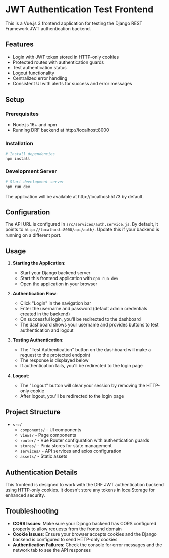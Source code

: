 # JWT Authentication Test Frontend

This is a Vue.js 3 frontend application for testing the Django REST Framework JWT authentication backend.

## Features

- Login with JWT token stored in HTTP-only cookies
- Protected routes with authentication guards
- Test authentication status
- Logout functionality
- Centralized error handling
- Consistent UI with alerts for success and error messages

## Setup

### Prerequisites

- Node.js 16+ and npm
- Running DRF backend at http://localhost:8000

### Installation

```bash
# Install dependencies
npm install
```

### Development Server

```bash
# Start development server
npm run dev
```

The application will be available at http://localhost:5173 by default.

## Configuration

The API URL is configured in `src/services/auth.service.js`. By default, it points to `http://localhost:8000/api/auth/`. Update this if your backend is running on a different port.

## Usage

1. **Starting the Application**:
   - Start your Django backend server
   - Start this frontend application with `npm run dev`
   - Open the application in your browser

2. **Authentication Flow**:
   - Click "Login" in the navigation bar
   - Enter the username and password (default admin credentials created in the backend)
   - On successful login, you'll be redirected to the dashboard
   - The dashboard shows your username and provides buttons to test authentication and logout

3. **Testing Authentication**:
   - The "Test Authentication" button on the dashboard will make a request to the protected endpoint
   - The response is displayed below
   - If authentication fails, you'll be redirected to the login page

4. **Logout**:
   - The "Logout" button will clear your session by removing the HTTP-only cookie
   - After logout, you'll be redirected to the login page

## Project Structure

- `src/`
  - `components/` - UI components
  - `views/` - Page components
  - `router/` - Vue Router configuration with authentication guards
  - `stores/` - Pinia stores for state management
  - `services/` - API services and axios configuration
  - `assets/` - Static assets

## Authentication Details

This frontend is designed to work with the DRF JWT authentication backend using HTTP-only cookies. It doesn't store any tokens in localStorage for enhanced security.

## Troubleshooting

- **CORS Issues**: Make sure your Django backend has CORS configured properly to allow requests from the frontend domain
- **Cookie Issues**: Ensure your browser accepts cookies and the Django backend is configured to send HTTP-only cookies
- **Authentication Failures**: Check the console for error messages and the network tab to see the API responses
